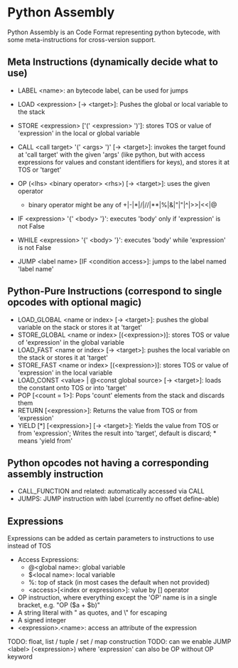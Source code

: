
# Python Assembly

Python Assembly is an Code Format representing python bytecode, with some meta-instructions
for cross-version support.

## Meta Instructions (dynamically decide what to use)

* LABEL \<name>: an bytecode label, can be used for jumps

* LOAD \<expression> [-> \<target>]: Pushes the global or local variable to the stack
* STORE \<expression> ['(' \<expression> ')']: stores TOS or value of 'expression' in the local or global variable
* CALL \<call target> '(' \<args> ')' [-> \<target>]: invokes the target found at 'call target' with the given 'args' (like python, but with access expressions for values and constant identifiers for keys), and stores it at TOS or 'target'
* OP (\<lhs> \<binary operator> \<rhs>) [-> \<target>]: uses the given operator
  * binary operator might be any of +|-|*|/|//|**|%|&|"|"|^|>>|<<|@
* IF \<expression> '{' \<body> '}': executes 'body' only if 'expression' is not False
* WHILE \<expression> '{' \<body> '}': executes 'body' while 'expression' is not False
* JUMP \<label name> [IF \<condition access>]: jumps to the label named 'label name'

## Python-Pure Instructions (correspond to single opcodes with optional magic)

* LOAD_GLOBAL \<name or index> [-> \<target>]: pushes the global variable on the stack or stores it at 'target'
* STORE_GLOBAL \<name or index> [(\<expression>)]: stores TOS or value of 'expression' in the global variable
* LOAD_FAST \<name or index> [-> \<target>]: pushes the local variable on the stack or stores it at 'target'
* STORE_FAST \<name or index> [(\<expression>)]: stores TOS or value of 'expression' in the local variable
* LOAD_CONST \<value> | @\<const global source> [-> \<target>]: loads the constant onto TOS or into 'target'
* POP [\<count = 1>]: Pops 'count' elements from the stack and discards them
* RETURN [\<expression>]: Returns the value from TOS or from 'expression'
* YIELD [*] \[\<expression>] [-> \<target>]: Yields the value from TOS or from 'expression'; Writes the result into 'target', default is discard; * means 'yield from'

## Python opcodes not having a corresponding assembly instruction

* CALL_FUNCTION and related: automatically accessed via CALL
* JUMPS: JUMP instruction with label (currently no offset define-able)

## Expressions

Expressions can be added as certain parameters to instructions to use instead of TOS

- Access Expressions:
  - @\<global name>: global variable
  - $\<local name>: local variable
  - %: top of stack (in most cases the default when not provided)
  - \<access>[\<index or expression>]: value by [] operator
- OP instruction, where everything except the 'OP' name is in a single bracket, e.g. "OP ($a + $b)"
- A string literal with " as quotes, and \\" for escaping
- A signed integer
- \<expression>.\<name>: access an attribute of the expression

TODO: float, list / tuple / set / map construction
TODO: can we enable JUMP \<label> (\<expression>) where 'expression' can also be OP without OP keyword
